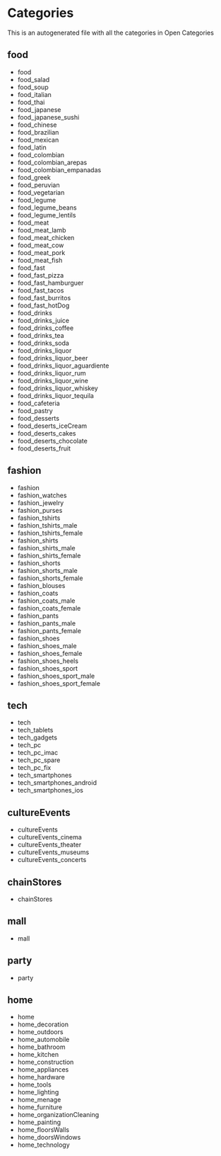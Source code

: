 
# Categories

This is an autogenerated file with all the categories in Open Categories
## food
* food
* food_salad
* food_soup
* food_italian
* food_thai
* food_japanese
* food_japanese_sushi
* food_chinese
* food_brazilian
* food_mexican
* food_latin
* food_colombian
* food_colombian_arepas
* food_colombian_empanadas
* food_greek
* food_peruvian
* food_vegetarian
* food_legume
* food_legume_beans
* food_legume_lentils
* food_meat
* food_meat_lamb
* food_meat_chicken
* food_meat_cow
* food_meat_pork
* food_meat_fish
* food_fast
* food_fast_pizza
* food_fast_hamburguer
* food_fast_tacos
* food_fast_burritos
* food_fast_hotDog
* food_drinks
* food_drinks_juice
* food_drinks_coffee
* food_drinks_tea
* food_drinks_soda
* food_drinks_liquor
* food_drinks_liquor_beer
* food_drinks_liquor_aguardiente
* food_drinks_liquor_rum
* food_drinks_liquor_wine
* food_drinks_liquor_whiskey
* food_drinks_liquor_tequila
* food_cafeteria
* food_pastry
* food_desserts
* food_deserts_iceCream
* food_deserts_cakes
* food_deserts_chocolate
* food_deserts_fruit
## fashion
* fashion
* fashion_watches
* fashion_jewelry
* fashion_purses
* fashion_tshirts
* fashion_tshirts_male
* fashion_tshirts_female
* fashion_shirts
* fashion_shirts_male
* fashion_shirts_female
* fashion_shorts
* fashion_shorts_male
* fashion_shorts_female
* fashion_blouses
* fashion_coats
* fashion_coats_male
* fashion_coats_female
* fashion_pants
* fashion_pants_male
* fashion_pants_female
* fashion_shoes
* fashion_shoes_male
* fashion_shoes_female
* fashion_shoes_heels
* fashion_shoes_sport
* fashion_shoes_sport_male
* fashion_shoes_sport_female
## tech
* tech
* tech_tablets
* tech_gadgets
* tech_pc
* tech_pc_imac
* tech_pc_spare
* tech_pc_fix
* tech_smartphones
* tech_smartphones_android
* tech_smartphones_ios
## cultureEvents
* cultureEvents
* cultureEvents_cinema
* cultureEvents_theater
* cultureEvents_museums
* cultureEvents_concerts
## chainStores
* chainStores
## mall
* mall
## party
* party
## home
* home
* home_decoration
* home_outdoors
* home_automobile
* home_bathroom
* home_kitchen
* home_construction
* home_appliances
* home_hardware
* home_tools
* home_lighting
* home_menage
* home_furniture
* home_organizationCleaning
* home_painting
* home_floorsWalls
* home_doorsWindows
* home_technology
